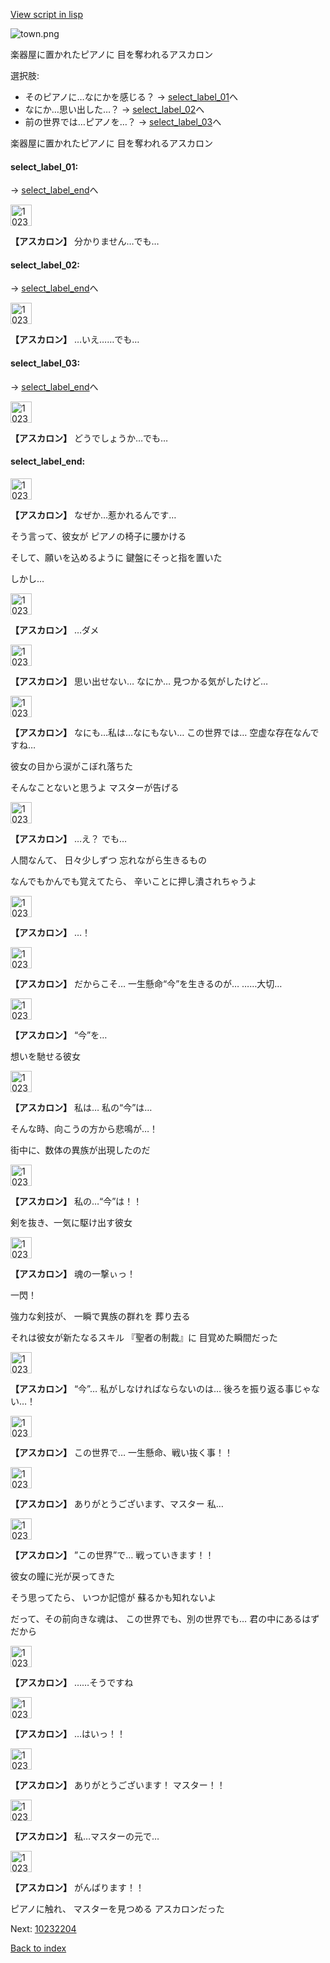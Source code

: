 [View script in lisp](../scripts/10232203.txt)

![town.png](../images/backgrounds/town.png)

楽器屋に置かれたピアノに
目を奪われるアスカロン

選択肢:
- そのピアノに…なにかを感じる？ → [select_label_01](#select_label_01)へ
- なにか…思い出した…？ → [select_label_02](#select_label_02)へ
- 前の世界では…ピアノを…？ → [select_label_03](#select_label_03)へ

楽器屋に置かれたピアノに
目を奪われるアスカロン

#### select_label_01:
 → [select_label_end](#select_label_end)へ

<img src="../images/units/102321.png" alt="102321.png" height="34"/>

**【アスカロン】**
分かりません…でも…

#### select_label_02:
 → [select_label_end](#select_label_end)へ

<img src="../images/units/102321.png" alt="102321.png" height="34"/>

**【アスカロン】**
…いえ……でも…

#### select_label_03:
 → [select_label_end](#select_label_end)へ

<img src="../images/units/102321.png" alt="102321.png" height="34"/>

**【アスカロン】**
どうでしょうか…でも…

#### select_label_end:

<img src="../images/units/102321.png" alt="102321.png" height="34"/>

**【アスカロン】**
なぜか…惹かれるんです…

そう言って、彼女が
ピアノの椅子に腰かける

そして、願いを込めるように
鍵盤にそっと指を置いた

しかし…

<img src="../images/units/102321.png" alt="102321.png" height="34"/>

**【アスカロン】**
…ダメ

<img src="../images/units/102321.png" alt="102321.png" height="34"/>

**【アスカロン】**
思い出せない…
なにか…
見つかる気がしたけど…

<img src="../images/units/102321.png" alt="102321.png" height="34"/>

**【アスカロン】**
なにも…私は…なにもない…
この世界では…
空虚な存在なんですね…

彼女の目から涙がこぼれ落ちた

そんなことないと思うよ
マスターが告げる

<img src="../images/units/102321.png" alt="102321.png" height="34"/>

**【アスカロン】**
…え？
でも…

人間なんて、
日々少しずつ
忘れながら生きるもの

なんでもかんでも覚えてたら、
辛いことに押し潰されちゃうよ

<img src="../images/units/102321.png" alt="102321.png" height="34"/>

**【アスカロン】**
…！

<img src="../images/units/102321.png" alt="102321.png" height="34"/>

**【アスカロン】**
だからこそ…
一生懸命“今”を生きるのが…
……大切…

<img src="../images/units/102321.png" alt="102321.png" height="34"/>

**【アスカロン】**
“今”を…

想いを馳せる彼女

<img src="../images/units/102321.png" alt="102321.png" height="34"/>

**【アスカロン】**
私は…
私の“今”は…

そんな時、向こうの方から悲鳴が…！

街中に、数体の異族が出現したのだ

<img src="../images/units/102321.png" alt="102321.png" height="34"/>

**【アスカロン】**
私の…“今”は！！

剣を抜き、一気に駆け出す彼女

<img src="../images/units/102321.png" alt="102321.png" height="34"/>

**【アスカロン】**
魂の一撃ぃっ！

一閃！

強力な剣技が、
一瞬で異族の群れを
葬り去る

それは彼女が新たなるスキル
『聖者の制裁』に
目覚めた瞬間だった

<img src="../images/units/102321.png" alt="102321.png" height="34"/>

**【アスカロン】**
“今”…
私がしなければならないのは…
後ろを振り返る事じゃない…！

<img src="../images/units/102321.png" alt="102321.png" height="34"/>

**【アスカロン】**
この世界で…
一生懸命、戦い抜く事！！

<img src="../images/units/102321.png" alt="102321.png" height="34"/>

**【アスカロン】**
ありがとうございます、マスター
私…

<img src="../images/units/102321.png" alt="102321.png" height="34"/>

**【アスカロン】**
”この世界”で…
戦っていきます！！

彼女の瞳に光が戻ってきた

そう思ってたら、
いつか記憶が
蘇るかも知れないよ

だって、その前向きな魂は、
この世界でも、別の世界でも…
君の中にあるはずだから

<img src="../images/units/102321.png" alt="102321.png" height="34"/>

**【アスカロン】**
……そうですね

<img src="../images/units/102321.png" alt="102321.png" height="34"/>

**【アスカロン】**
…はいっ！！

<img src="../images/units/102321.png" alt="102321.png" height="34"/>

**【アスカロン】**
ありがとうございます！
マスター！！

<img src="../images/units/102321.png" alt="102321.png" height="34"/>

**【アスカロン】**
私…マスターの元で…

<img src="../images/units/102321.png" alt="102321.png" height="34"/>

**【アスカロン】**
がんばります！！

ピアノに触れ、
マスターを見つめる
アスカロンだった


Next: [10232204](10232204.md)

[Back to index](index.md)

